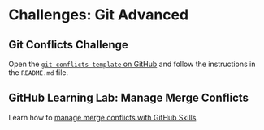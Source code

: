 # Challenges: Git Advanced

## Git Conflicts Challenge

Open the
[`git-conflicts-template` on GitHub](https://github.com/neuefische/web-git-conflicts-template#readme)
and follow the instructions in the `README.md` file.

## GitHub Learning Lab: Manage Merge Conflicts

Learn how to [manage merge conflicts with GitHub Skills](https://github.com/skills/resolve-merge-conflicts).
